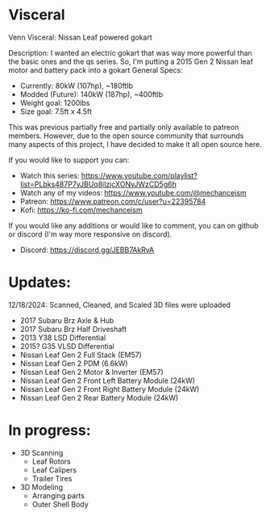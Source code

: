 # Visceral
Venn Visceral: Nissan Leaf powered gokart

Description: I wanted an electric gokart that was way more powerful than the basic ones and the qs series.
So, I'm putting a 2015 Gen 2 Nissan leaf motor and battery pack into a gokart
General Specs:
- Currently: 80kW (107hp), ~180ftlb
- Modded (Future): 140kW (187hp), ~400ftlb
- Weight goal: 1200lbs
- Size goal: 7.5ft x 4.5ft

This was previous partially free and partially only available to patreon members.
However, due to the open source community that surrounds many aspects of this project, I have decided to make it all open source here.

If you would like to support you can:
- Watch this series: https://www.youtube.com/playlist?list=PLbks487P7yJBUq8ilzjcXONvJWzCD5g6h
- Watch any of my videos: https://www.youtube.com/@mechanceism
- Patreon: https://www.patreon.com/c/user?u=22395784
- Kofi: https://ko-fi.com/mechanceism

If you would like any additions or would like to comment, you can on github or discord (I'm way more responsive on discord).
- Discord: https://discord.gg/JEBB7AkRvA

# Updates:
12/18/2024: Scanned, Cleaned, and Scaled 3D files were uploaded
- 2017 Subaru Brz Axle & Hub
- 2017 Subaru Brz Half Driveshaft
- 2013 Y38 LSD Differential
- 2015? G35 VLSD Differential
- Nissan Leaf Gen 2 Full Stack (EM57)
- Nissan Leaf Gen 2 PDM (6.6kW)
- Nissan Leaf Gen 2 Motor & Inverter (EM57)
- Nissan Leaf Gen 2 Front Left Battery Module (24kW)
- Nissan Leaf Gen 2 Front Right Battery Module (24kW)
- Nissan Leaf Gen 2 Rear Battery Module (24kW)

# In progress:
- 3D Scanning
    - Leaf Rotors
    - Leaf Calipers
    - Trailer Tires
- 3D Modeling
    - Arranging parts
    - Outer Shell Body
